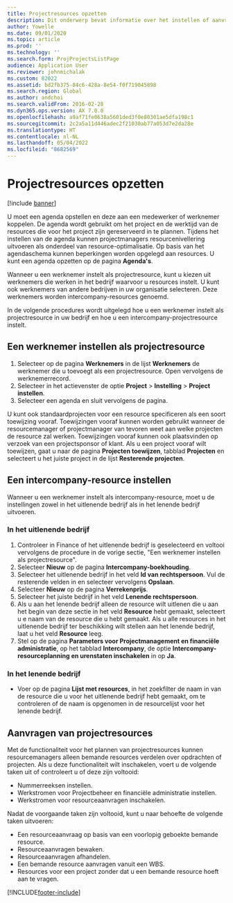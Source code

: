 ```yaml
---
title: Projectresources opzetten
description: Dit onderwerp bevat informatie over het instellen of aanvragen van projectresources.
author: Yowelle
ms.date: 09/01/2020
ms.topic: article
ms.prod: ''
ms.technology: ''
ms.search.form: ProjProjectsListPage
audience: Application User
ms.reviewer: johnmichalak
ms.custom: 82022
ms.assetid: bd2fb375-84c6-428a-8e54-f0f719045898
ms.search.region: Global
ms.author: andchoi
ms.search.validFrom: 2016-02-28
ms.dyn365.ops.version: AX 7.0.0
ms.openlocfilehash: a9af71fe0638a5601ded3f0e80301ae5dfa198c1
ms.sourcegitcommit: 2c2a5a11d446adec2f21030ab77a053d7e2da28e
ms.translationtype: HT
ms.contentlocale: nl-NL
ms.lasthandoff: 05/04/2022
ms.locfileid: "8682569"
---
```

# <a name="set-up-project-resources"></a>Projectresources opzetten

[!include [banner](../includes/banner.md)]

U moet een agenda opstellen en deze aan een medewerker of werknemer koppelen. De agenda wordt gebruikt om het project en de werktijd van de resources die voor het project zijn gereserveerd in te plannen. Tijdens het instellen van de agenda kunnen projectmanagers resourcenivellering uitvoeren als onderdeel van resource-optimalisatie. Op basis van het agendaschema kunnen beperkingen worden opgelegd aan resources. U kunt een agenda opzetten op de pagina **Agenda's**.

Wanneer u een werknemer instelt als projectresource, kunt u kiezen uit werknemers die werken in het bedrijf waarvoor u resources instelt. U kunt ook werknemers van andere bedrijven in uw organisatie selecteren. Deze werknemers worden intercompany-resources genoemd.

In de volgende procedures wordt uitgelegd hoe u een werknemer instelt als projectresource in uw bedrijf en hoe u een intercompany-projectresource instelt.

## <a name="set-up-a-worker-as-a-project-resource"></a>Een werknemer instellen als projectresource

1. Selecteer op de pagina **Werknemers** in de lijst **Werknemers** de werknemer die u toevoegt als een projectresource. Open vervolgens de werknemerrecord.
2. Selecteer in het actievenster de optie **Project** &gt; **Instelling** &gt; **Project instellen**.
3. Selecteer een agenda en sluit vervolgens de pagina.

U kunt ook standaardprojecten voor een resource specificeren als een soort toewijzing vooraf. Toewijzingen vooraf kunnen worden gebruikt wanneer de resourcemanager of projectmanager van tevoren weet aan welke projecten de resource zal werken. Toewijzingen vooraf kunnen ook plaatsvinden op verzoek van een projectsponsor of klant. Als u een project vooraf wilt toewijzen, gaat u naar de pagina **Projecten toewijzen**, tabblad **Projecten** en selecteert u het juiste project in de lijst **Resterende projecten**.

## <a name="set-up-an-intercompany-resource"></a>Een intercompany-resource instellen

Wanneer u een werknemer instelt als intercompany-resource, moet u de instellingen zowel in het uitlenende bedrijf als in het lenende bedrijf uitvoeren.

### <a name="in-the-lending-company"></a>In het uitlenende bedrijf

1. Controleer in Finance of het uitlenende bedrijf is geselecteerd en voltooi vervolgens de procedure in de vorige sectie, "Een werknemer instellen als projectresource".
2. Selecteer **Nieuw** op de pagina **Intercompany-boekhouding**.
3. Selecteer het uitlenende bedrijf in het veld **Id van rechtspersoon**. Vul de resterende velden in en selecteer vervolgens **Opslaan**.
4. Selecteer **Nieuw** op de pagina **Verrekenprijs**.
5. Selecteer het juiste bedrijf in het veld **Lenende rechtspersoon**.
6. Als u aan het lenende bedrijf alleen de resource wilt uitlenen die u aan het begin van deze sectie in het veld **Resource** hebt gemaakt, selecteert u e naam van de resource die u hebt gemaakt. Als u alle resources in het uitlenende bedrijf ter beschikking wilt stellen aan het lenende bedrijf, laat u het veld **Resource** leeg.
7. Stel op de pagina **Parameters voor Projectmanagement en financiële administratie**, op het tabblad **Intercompany**, de optie **Intercompany-resourceplanning en urenstaten inschakelen** in op **Ja**.

### <a name="in-the-borrowing-company"></a>In het lenende bedrijf

- Voer op de pagina **Lijst met resources**, in het zoekfilter de naam in van de resource die u voor het uitlenende bedrijf hebt gemaakt, om te controleren of de naam is opgenomen in de resourcelijst voor het lenende bedrijf.

## <a name="request-project-resources"></a>Aanvragen van projectresources
Met de functionaliteit voor het plannen van projectresources kunnen resourcemanagers alleen bemande resources verdelen over opdrachten of projecten. Als u deze functionaliteit wilt inschakelen, voert u de volgende taken uit of controleert u of deze zijn voltooid:

- Nummerreeksen instellen.
- Werkstromen voor Projectbeheer en financiële administratie instellen.
- Werkstromen voor resourceaanvragen inschakelen.

Nadat de voorgaande taken zijn voltooid, kunt u naar behoefte de volgende taken uitvoeren:

- Een resourceaanvraag op basis van een voorlopig geboekte bemande resource.
- Resourceaanvragen bewaken.
- Resourceaanvragen afhandelen.
- Een bemande resource aanvragen vanuit een WBS.
- Resources voor een project zonder dat u een bemande resource hoeft aan te vragen.


[!INCLUDE[footer-include](../includes/footer-banner.md)]